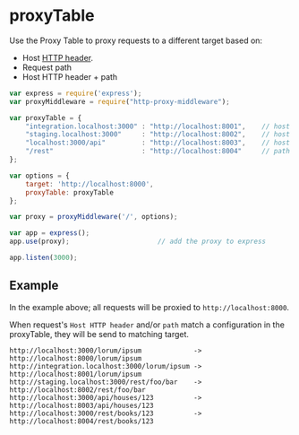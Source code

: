 # proxyTable

Use the Proxy Table to proxy requests to a different target based on:
* Host [HTTP header](https://en.wikipedia.org/wiki/List_of_HTTP_header_fields#Request_fields).
* Request path
* Host HTTP header + path

```javascript
var express = require('express');
var proxyMiddleware = require("http-proxy-middleware");

var proxyTable = {
    "integration.localhost:3000" : "http://localhost:8001",    // host only
    "staging.localhost:3000"     : "http://localhost:8002",    // host only
    "localhost:3000/api"         : "http://localhost:8003",    // host + path
    "/rest"                      : "http://localhost:8004"     // path only
};

var options = {
    target: 'http://localhost:8000',
    proxyTable: proxyTable
};

var proxy = proxyMiddleware('/', options);

var app = express();
app.use(proxy);                      // add the proxy to express

app.listen(3000);
```

## Example

In the example above; all requests will be proxied to `http://localhost:8000`.

When request's `Host HTTP header` and/or `path` match a configuration in the proxyTable, they will be send to matching target.

```
http://localhost:3000/lorum/ipsum             -> http://localhost:8000/lorum/ipsum
http://integration.localhost:3000/lorum/ipsum -> http://localhost:8001/lorum/ipsum
http://staging.localhost:3000/rest/foo/bar    -> http://localhost:8002/rest/foo/bar
http://localhost:3000/api/houses/123          -> http://localhost:8003/api/houses/123
http://localhost:3000/rest/books/123          -> http://localhost:8004/rest/books/123
```

